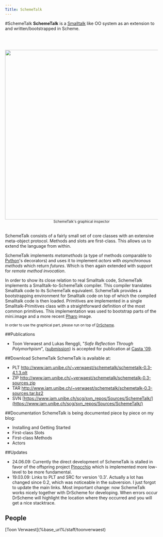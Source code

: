 ```yaml
---
Title: SchemeTalk
---
```

#SchemeTalk
<b>SchemeTalk</b> is a [Smalltalk](http://smalltalk.org) like OO system as an extension to and written/bootstrapped in Scheme.

<br><br>
<center><img src="http://www.iam.unibe.ch/~verwaest/schemetalk/schemetalk-object-inspector.png" style="width: 40em"><br>
<small>SchemeTalk's graphical inspector</small></center>
<br>

SchemeTalk consists of a fairly small set of core classes with an extensive meta-object protocol. Methods and slots are first-class. This allows us to extend the language from within.

SchemeTalk implements <i>metamethods</i> (a type of methods comparable to [Python](http://www.python.org)'s decorators) and uses it to implement <i>actors</i> with <i>asynchronous methods</i> which return <i>futures</i>.  Which is then again extended with support for <i>remote method invocation</i>. 

In order to show its close relation to real Smalltalk code, SchemeTalk implements a Smalltalk-to-SchemeTalk compiler. This compiler translates Smalltalk code to its SchemeTalk equivalent. SchemeTalk provides a bootstrapping environment for Smalltalk code on top of which the compiled Smalltalk code is then loaded. Primitives are implemented in a single Smalltalk-Primitives class with a straightforward definition of the most common primitives. This implementation was used to bootstrap parts of the mini.image and a more recent <a href="http://www.pharo-project.org">Pharo</a> image.

<small>In order to use the graphical part, please run on top of [DrScheme](http://www.plt-scheme.org/).</small>

##Publications

-  Toon Verwaest and Lukas Renggli, "<i>Safe Reflection Through Polymorhpism</i>", ([submission](%base_url%/archive/papers/Verw09aSafeReflectionThroughPolymorphism.pdf)) is accepted for publication at [Casta '09](http://casta.unibe.ch).

##Download SchemeTalk
SchemeTalk is available at:


-  PLT http://www.iam.unibe.ch/~verwaest/schemetalk/schemetalk-0.3-4.1.3.plt
-  ZIP http://www.iam.unibe.ch/~verwaest/schemetalk/schemetalk-0.3-sources.zip
-  TAR http://www.iam.unibe.ch/~verwaest/schemetalk/schemetalk-0.3-sources.tar.bz2
-  SVN [https://www.iam.unibe.ch/scg/svn_repos/Sources/SchemeTalk/](https://www.iam.unibe.ch/scg/svn_repos/Sources/SchemeTalk/)

##Documentation
SchemeTalk is being documented piece by piece on my blog:

-  Installing and Getting Started
-  First-class Slots
-  First-class Methods
-  Actors

##Updates

-  24.06.09: Currently the direct development of SchemeTalk is stalled in favor of the offspring project [Pinocchio](%base_url%/research/pinocchio) which is implemented more low-level to be more fundamental.
-  19.03.09: Links to PLT and SRC for version '0.3'. Actually a lot has changed since 0.2, which was noticeable in the subversion. I just forgot to update the main links. Most important change: now SchemeTalk works nicely together with DrScheme for developing. When errors occur DrScheme will highlight the location where they occurred and you will get a nice stacktrace.
<h2>People</h2>
[Toon Verwaest](%base_url%/staff/toonverwaest)
